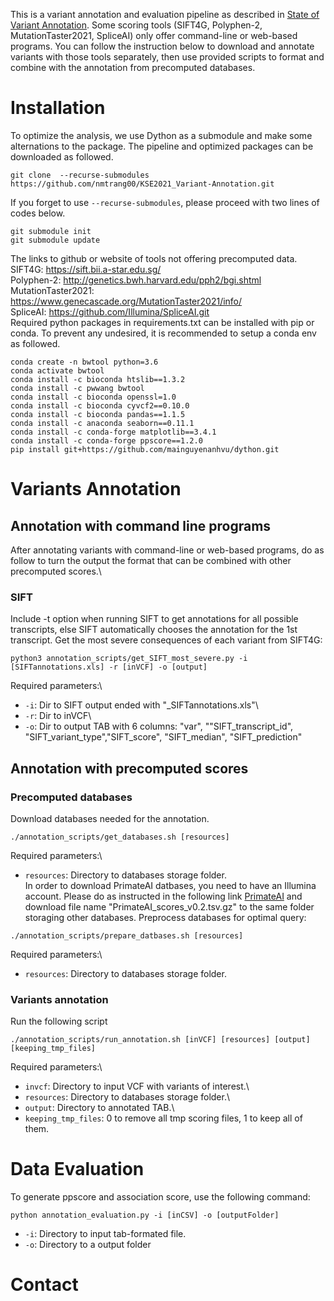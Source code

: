 This is a variant annotation and evaluation pipeline as described in [State of Variant Annotation](). Some scoring tools (SIFT4G, Polyphen-2, MutationTaster2021, SpliceAI) only offer command-line or web-based programs. You can follow the instruction below to download and annotate variants with those tools separately, then use provided scripts to format and combine with the annotation from precomputed databases.

# Installation
To optimize the analysis, we use Dython as a submodule and make some alternations to the package. The pipeline and optimized packages can be downloaded as followed.
```
git clone  --recurse-submodules https://github.com/nmtrang00/KSE2021_Variant-Annotation.git
```
If you forget to use ```--recurse-submodules```, please proceed with two lines of codes below.
```
git submodule init
git submodule update
```
The links to github or website of tools not offering precomputed data.\
SIFT4G: https://sift.bii.a-star.edu.sg/ \
Polyphen-2: http://genetics.bwh.harvard.edu/pph2/bgi.shtml \
MutationTaster2021: https://www.genecascade.org/MutationTaster2021/info/ \
SpliceAI: https://github.com/Illumina/SpliceAI.git \
Required python packages in requirements.txt can be installed with pip or conda. To prevent any undesired, it is recommended to setup a conda env as followed.
```
conda create -n bwtool python=3.6
conda activate bwtool
conda install -c bioconda htslib==1.3.2
conda install -c pwwang bwtool
conda install -c bioconda openssl=1.0
conda install -c bioconda cyvcf2==0.10.0
conda install -c bioconda pandas==1.1.5
conda install -c anaconda seaborn==0.11.1
conda install -c conda-forge matplotlib==3.4.1
conda install -c conda-forge ppscore==1.2.0
pip install git+https://github.com/mainguyenanhvu/dython.git
```

# Variants Annotation
## Annotation with command line programs
After annotating variants with command-line or web-based programs, do as follow to turn the output the format that can be combined with other precomputed scores.\
### SIFT
Include -t option when running SIFT to get annotations for all possible transcripts, else SIFT automatically chooses the annotation for the 1st transcript. Get the most severe consequences of each variant from SIFT4G:
```
python3 annotation_scripts/get_SIFT_most_severe.py -i [SIFTannotations.xls] -r [inVCF] -o [output]
```
Required parameters:\
- ```-i```: Dir to SIFT output ended with "_SIFTannotations.xls"\
- ```-r```: Dir to inVCF\
- ```-o```: Dir to output TAB with 6 columns: "var", ""SIFT_transcript_id", "SIFT_variant_type","SIFT_score", "SIFT_median", "SIFT_prediction"

## Annotation with precomputed scores
### Precomputed databases
Download databases needed for the annotation.
```
./annotation_scripts/get_databases.sh [resources]
```
Required parameters:\
- ```resources```: Directory to databases storage folder.\
In order to download PrimateAI datbases, you need to have an Illumina account. Please do as instructed in the following link [PrimateAI](https://basespace.illumina.com/s/yYGFdGih1rXL) and download file name "PrimateAI_scores_v0.2.tsv.gz" to the same folder storaging other databases.
Preprocess databases for optimal query:
```
./annotation_scripts/prepare_datbases.sh [resources]
```
Required parameters:\
- ```resources```: Directory to databases storage folder.
### Variants annotation
Run the following script
```
./annotation_scripts/run_annotation.sh [inVCF] [resources] [output] [keeping_tmp_files]
```
Required parameters:\
- ```invcf```: Directory to input VCF with variants of interest.\
- ```resources```: Directory to databases storage folder.\
- ```output```: Directory to annotated TAB.\
- ```keeping_tmp_files```: 0 to remove all tmp scoring files, 1 to keep all of them.

# Data Evaluation
To generate ppscore and association score, use the following command:
```
python annotation_evaluation.py -i [inCSV] -o [outputFolder]
```
- ```-i```: Directory to input tab-formated file.
- ```-o```: Directory to a output folder
# Contact


